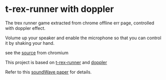 # t-rex-runner with doppler

The trex runner game extracted from chrome offline err page, controlled with doppler effect.

Volume up your speaker and enable the microphone so that you can control it by shaking your hand.

see the [source](https://cs.chromium.org/chromium/src/components/neterror/resources/offline.js?q=t-rex+package:%5Echromium$&dr=C&l=7) from chromium

This project is based on [t-rex-runner](https://github.com/wayou/t-rex-runner) and [doppler](https://github.com/DanielRapp/doppler)

Refer to this [soundWave paper](http://research.microsoft.com/en-us/um/redmond/groups/cue/publications/guptasoundwavechi2012.pdf) for details.

